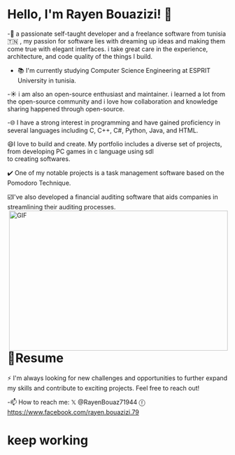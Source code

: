 
# Hello, I'm Rayen Bouazizi! 👋

-🚀 a passionate self-taught  developer and a freelance software  from tunisia  🇹🇳 , my passion for software lies with dreaming up ideas and making them come true with elegant interfaces. i take great care in the experience, architecture, and code quality of the things I build.

- 📚 I'm currently studying Computer Science Engineering at ESPRIT University in tunisia.
  
-☀️ i am also an open-source enthusiast and maintainer. i learned a lot from the open-source community and i love how collaboration and knowledge sharing happened through open-source.

-🌐 I have a strong interest  in programming and have gained proficiency in several languages including C, C++, C#, Python, Java, and HTML.

😄I love to build and create. My portfolio includes a diverse set of projects, from developing PC games in c language using sdl  
to creating softwares.

✔️  One of my notable projects is a task management software based on the Pomodoro Technique.

☑️I've also developed a financial auditing software that aids companies in streamlining their auditing processes.
<img align="right" alt="GIF" 
src="https://github.com/rayen-feb/rayen-feb/assets/131598929/3f1ca225-abb3-4978-aa4a-a3edb85fc65c"
width="500" height="320" />


 # 📑Resume 

 ⚡ I'm always looking for new challenges and opportunities to further expand my skills and contribute  to exciting projects. Feel free to reach out!
 
 -📫 How to reach me: 
  𝕏 @RayenBouaz71944 
 ⓕ https://www.facebook.com/rayen.bouazizi.79 

# keep working


